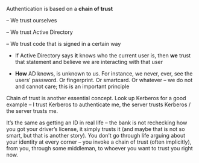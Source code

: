 <properties date="2016-05-11"
SortOrder="40"
/>

Authentication is based on a **chain of trust**

–       We trust ourselves

–       We trust Active Directory

–       We trust code that is signed in a certain way

* If Active Directory says **it** knows who the current user is, then **we** trust that statement and believe we are interacting with that user

* **How** AD knows, is unknown to us. For instance, we never, ever, see the users’ password. Or fingerprint. Or smartcard. Or whatever – we do not and cannot care; this is an important principle

 

Chain of trust is another essential concept. Look up Kerberos for a good example – I trust Kerberos to authenticate me, the server trusts Kerberos / the server trusts me.

It’s the same as getting an ID in real life – the bank is not rechecking how you got your driver’s license, it simply trusts it (and maybe that is not so smart, but that is another story). You don’t go through life arguing about your identity at every corner – you invoke a chain of trust (often implicitly), from you, through some middleman, to whoever you want to trust you right now.
